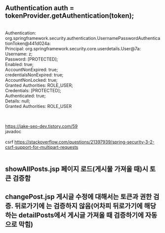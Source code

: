 ## Authentication auth = tokenProvider.getAuthentication(token);
<br>
Authentication: 
<br>
org.springframework.security.authentication.UsernamePasswordAuthenticationToken@441d024a: 
<br>
Principal: org.springframework.security.core.userdetails.User@7a: 
<br>
Username: z; 
<br>
Password: [PROTECTED]; 
<br>
Enabled: true; 
<br>
AccountNonExpired: true; 
<br>
credentialsNonExpired: true; 
<br>
AccountNonLocked: true; 
<br>
Granted Authorities: ROLE_USER; 
<br>
Credentials: [PROTECTED]; 
<br>
Authenticated: true; 
<br>
Details: null; 
<br>
Granted Authorities: ROLE_USER

<br><br>
https://jake-seo-dev.tistory.com/59
<br>
javadoc
<br><br>
csrf
https://stackoverflow.com/questions/21397939/spring-security-3-2-csrf-support-for-multipart-requests
<br><br>

## showAllPosts.jsp 페이지 로드(게시물 가져올 때)시 토큰 검증함
## changePost.jsp 게시글 수정에 대해서는 토큰과 권한 검증. 뒤로가기에 는 검증하지 않음(어차피 뒤로가기에 해당하는 detailPosts에서 게시글 가져올 때 검증하기에 자동으로 막힘)
